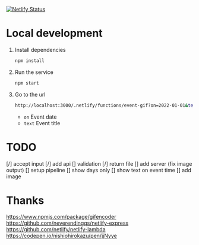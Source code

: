[![Netlify Status](https://api.netlify.com/api/v1/badges/b954cb94-0f72-4ce7-9327-fe9a3e5dcda7/deploy-status)](https://app.netlify.com/sites/sad-shannon-cc428b/deploys)

# Local development

1. Install dependencies

    ```sh
    npm install
    ```

1. Run the service

    ```sh
    npm start
    ```

1. Go to the url

    ```sh
    http://localhost:3000/.netlify/functions/event-gif?on=2022-01-01&text=Happy%20New%20Year!
    ```

    - `on` Event date
    - `text` Event title

# TODO
[/] accept input
[/] add api
[] validation
[/] return file
[] add server (fix image output)
[] setup pipeline
[] show days only
[] show text on event time
[] add image

# Thanks
https://www.npmjs.com/package/gifencoder
https://github.com/neverendingqs/netlify-express
https://github.com/netlify/netlify-lambda
https://codepen.io/nishiohirokazu/pen/jjNyye
